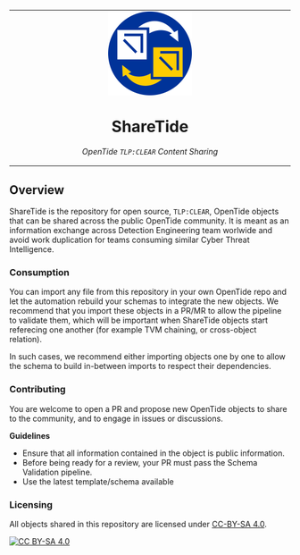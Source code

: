 <table align="center"><tr><td align="center" width="9999">
<img src="sharetide-logo.png" align="center" width="150" alt="Project icon">

# ShareTide

_OpenTide `TLP:CLEAR` Content Sharing_

</td></tr></table>

## Overview

ShareTide is the repository for open source, `TLP:CLEAR`, OpenTide objects that can be shared across the public OpenTide community. It is meant as an information exchange across Detection Engineering team worlwide and avoid work duplication for teams consuming similar Cyber Threat Intelligence.

### Consumption

You can import any file from this repository in your own OpenTide repo and let the automation rebuild your schemas to integrate the new objects. We recommend that you import these objects in a PR/MR to allow the pipeline to validate them, which will be important when ShareTide objects start referecing one another (for example TVM chaining, or cross-object relation).

In such cases, we recommend either importing objects one by one to allow the schema to build in-between imports to respect their dependencies. 
 
### Contributing

You are welcome to open a PR and propose new OpenTide objects to share to the community, and to engage in issues or discussions.

**Guidelines**
- Ensure that all information contained in the object is public information.
- Before being ready for a review, your PR must pass the Schema Validation pipeline.
- Use the latest template/schema available 

### Licensing

All objects shared in this repository are licensed under [CC-BY-SA 4.0](https://creativecommons.org/licenses/by-sa/4.0/deed.en). 

[![CC BY-SA 4.0][cc-by-sa-image]][cc-by-sa]

[cc-by-sa]: http://creativecommons.org/licenses/by-sa/4.0/
[cc-by-sa-image]: https://licensebuttons.net/l/by-sa/4.0/88x31.png
[cc-by-sa-shield]: https://img.shields.io/badge/License-CC%20BY--SA%204.0-lightgrey.svg
